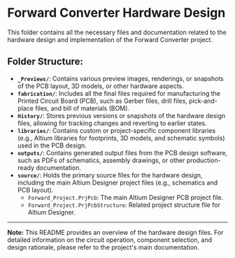 # Forward Converter Hardware Design

This folder contains all the necessary files and documentation related to the hardware design and implementation of the Forward Converter project.

## Folder Structure:

* **`_Previews/`**: Contains various preview images, renderings, or snapshots of the PCB layout, 3D models, or other hardware aspects.
* **`fabrication/`**: Includes all the final files required for manufacturing the Printed Circuit Board (PCB), such as Gerber files, drill files, pick-and-place files, and bill of materials (BOM).
* **`History/`**: Stores previous versions or snapshots of the hardware design files, allowing for tracking changes and reverting to earlier states.
* **`libraries/`**: Contains custom or project-specific component libraries (e.g., Altium libraries for footprints, 3D models, and schematic symbols) used in the PCB design.
* **`outputs/`**: Contains generated output files from the PCB design software, such as PDFs of schematics, assembly drawings, or other production-ready documentation.
* **`source/`**: Holds the primary source files for the hardware design, including the main Altium Designer project files (e.g., schematics and PCB layout).
    * `Forward_Project.PrjPcb`: The main Altium Designer PCB project file.
    * `Forward_Project.PrjPcbStructure`: Related project structure file for Altium Designer.

---

**Note:** This README provides an overview of the hardware design files. For detailed information on the circuit operation, component selection, and design rationale, please refer to the project's main documentation.